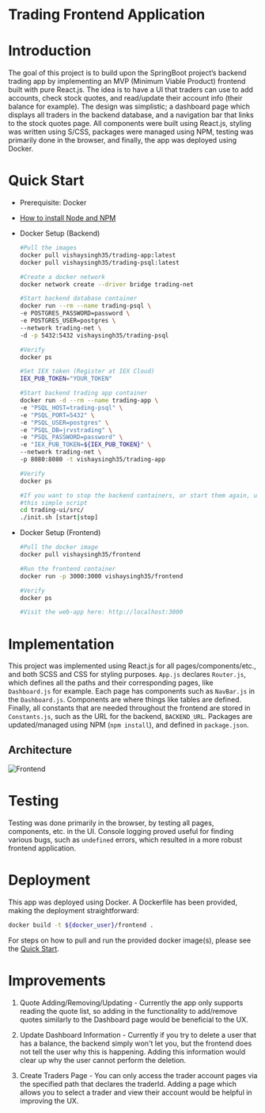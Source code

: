 # Trading Frontend Application
# Introduction
The goal of this project is to build upon the SpringBoot project’s backend trading app by implementing an MVP (Minimum Viable Product) frontend built with pure React.js. The idea is to have a UI that traders can use to add accounts, check stock quotes, and read/update their account info (their balance for example). The design was simplistic; a dashboard page which displays all traders in the backend database, and a navigation bar that links to the stock quotes page. All components were built using React.js, styling was written using S/CSS, packages were managed using NPM, testing was primarily done in the browser, and finally, the app was deployed using Docker. 

# Quick Start
- Prerequisite: Docker

- [How to install Node and NPM](https://docs.npmjs.com/downloading-and-installing-node-js-and-npm)

- Docker Setup (Backend)

  ```sh
  #Pull the images
  docker pull vishaysingh35/trading-app:latest
  docker pull vishaysingh35/trading-psql:latest
  
  #Create a docker network
  docker network create --driver bridge trading-net
  
  #Start backend database container
  docker run --rm --name trading-psql \
  -e POSTGRES_PASSWORD=password \
  -e POSTGRES_USER=postgres \
  --network trading-net \
  -d -p 5432:5432 vishaysingh35/trading-psql
  
  #Verify
  docker ps
  
  #Set IEX token (Register at IEX Cloud)
  IEX_PUB_TOKEN="YOUR_TOKEN"
  
  #Start backend trading app container
  docker run -d --rm --name trading-app \
  -e "PSQL_HOST=trading-psql" \
  -e "PSQL_PORT=5432" \
  -e "PSQL_USER=postgres" \
  -e "PSQL_DB=jrvstrading" \
  -e "PSQL_PASSWORD=password" \
  -e "IEX_PUB_TOKEN=${IEX_PUB_TOKEN}" \
  --network trading-net \
  -p 8080:8080 -t vishaysingh35/trading-app
  
  #Verify
  docker ps
  
  #If you want to stop the backend containers, or start them again, use
  #this simple script
  cd trading-ui/src/
  ./init.sh [start|stop] 
  ```

- Docker Setup (Frontend)
  
  ```sh
  #Pull the docker image
  docker pull vishaysingh35/frontend
  
  #Run the frontend container
  docker run -p 3000:3000 vishaysingh35/frontend
  
  #Verify
  docker ps
  
  #Visit the web-app here: http://localhost:3000
  ```

# Implementation
This project was implemented using React.js for all pages/components/etc., and both SCSS and CSS for styling purposes. `App.js` declares `Router.js`, which defines all the paths and their corresponding pages, like `Dashboard.js` for example. Each page has components such as `NavBar.js` in the `Dashboard.js`. Components are where things like tables are defined. Finally, all constants that are needed throughout the frontend are stored in `Constants.js`, such as the URL for the backend, `BACKEND_URL`. Packages are updated/managed using NPM (`npm install`), and defined in `package.json`. 

## Architecture
![Frontend](https://user-images.githubusercontent.com/56552567/179609085-8e67d3fd-ad9f-4a2d-8dd8-875536d773ea.png)

# Testing
Testing was done primarily in the browser, by testing all pages, components, etc. in the UI. Console logging proved useful for finding various bugs, such as `undefined` errors, which resulted in a more robust frontend application. 

# Deployment
This app was deployed using Docker. A Dockerfile has been provided, making the deployment straightforward:

```sh
docker build -t ${docker_user}/frontend .
```

For steps on how to pull and run the provided docker image(s), please see the [Quick Start](#quick-start).

# Improvements

1. Quote Adding/Removing/Updating - Currently the app only supports reading the quote list, so adding in the functionality to add/remove quotes similarly to the Dashboard page would be beneficial to the UX.

2. Update Dashboard Information - Currently if you try to delete a user that has a balance, the backend simply won't let you, but the frontend does not tell the user why this is happening. Adding this information would clear up why the user cannot perform the deletion.

3. Create Traders Page - You can only access the trader account pages via the specified path that declares the traderId. Adding a page which allows you to select a trader and view their account would be helpful in improving the UX.


